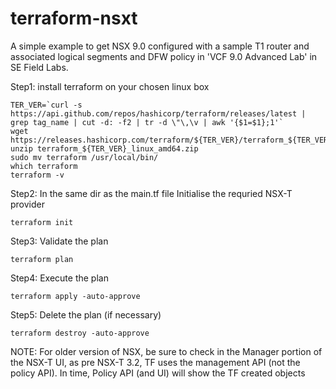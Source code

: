 # terraform-nsxt
A simple example to get NSX 9.0 configured with a sample T1 router and associated logical segments and DFW policy in 'VCF 9.0 Advanced Lab' in SE Field Labs.

Step1: 
install terraform on your chosen linux box

```
TER_VER=`curl -s https://api.github.com/repos/hashicorp/terraform/releases/latest | grep tag_name | cut -d: -f2 | tr -d \"\,\v | awk '{$1=$1};1'`
wget https://releases.hashicorp.com/terraform/${TER_VER}/terraform_${TER_VER}_linux_amd64.zip
unzip terraform_${TER_VER}_linux_amd64.zip
sudo mv terraform /usr/local/bin/
which terraform
terraform -v
```

Step2:
In the same dir as the main.tf file
Initialise the requried NSX-T provider
```
terraform init
```

Step3:
Validate the plan
```
terraform plan
```
  
Step4:
Execute the plan
```
terraform apply -auto-approve
```
  
Step5:
Delete the plan (if necessary)
```
terraform destroy -auto-approve
```
  
NOTE:
For older version of NSX, be sure to check in the Manager portion of the NSX-T UI, as pre NSX-T 3.2, TF uses the management API (not the policy API).
In time, Policy API (and UI) will show the TF created objects
